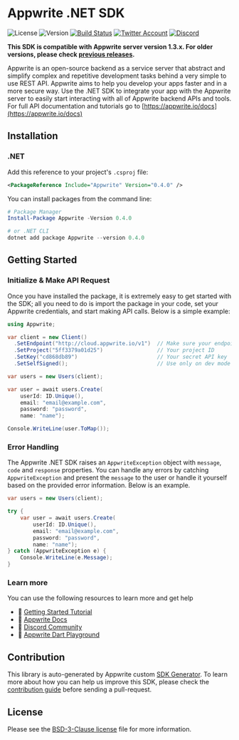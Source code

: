 # Appwrite .NET SDK

![License](https://img.shields.io/github/license/appwrite/sdk-for-dotnet.svg?style=flat-square)
![Version](https://img.shields.io/badge/api%20version-1.3.2-blue.svg?style=flat-square)
[![Build Status](https://img.shields.io/travis/com/appwrite/sdk-generator?style=flat-square)](https://travis-ci.com/appwrite/sdk-generator)
[![Twitter Account](https://img.shields.io/twitter/follow/appwrite?color=00acee&label=twitter&style=flat-square)](https://twitter.com/appwrite)
[![Discord](https://img.shields.io/discord/564160730845151244?label=discord&style=flat-square)](https://appwrite.io/discord)

**This SDK is compatible with Appwrite server version 1.3.x. For older versions, please check [previous releases](https://github.com/appwrite/sdk-for-dotnet/releases).**

Appwrite is an open-source backend as a service server that abstract and simplify complex and repetitive development tasks behind a very simple to use REST API. Appwrite aims to help you develop your apps faster and in a more secure way. Use the .NET SDK to integrate your app with the Appwrite server to easily start interacting with all of Appwrite backend APIs and tools. For full API documentation and tutorials go to [https://appwrite.io/docs](https://appwrite.io/docs)


## Installation

### .NET
Add this reference to your project's `.csproj` file:

```xml
<PackageReference Include="Appwrite" Version="0.4.0" />
```

You can install packages from the command line:

```powershell
# Package Manager
Install-Package Appwrite -Version 0.4.0

# or .NET CLI
dotnet add package Appwrite --version 0.4.0
```



## Getting Started

### Initialize & Make API Request
Once you have installed the package, it is extremely easy to get started with the SDK; all you need to do is import the package in your code, set your Appwrite credentials, and start making API calls. Below is a simple example:

```csharp
using Appwrite;

var client = new Client()
  .SetEndpoint("http://cloud.appwrite.io/v1")  // Make sure your endpoint is accessible
  .SetProject("5ff3379a01d25")                 // Your project ID
  .SetKey("cd868db89")                         // Your secret API key
  .SetSelfSigned();                            // Use only on dev mode with a self-signed SSL cert

var users = new Users(client);

var user = await users.Create(
    userId: ID.Unique(),
    email: "email@example.com",
    password: "password",
    name: "name");

Console.WriteLine(user.ToMap());
```

### Error Handling
The Appwrite .NET SDK raises an `AppwriteException` object with `message`, `code` and `response` properties. You can handle any errors by catching `AppwriteException` and present the `message` to the user or handle it yourself based on the provided error information. Below is an example.

```csharp
var users = new Users(client);

try {
    var user = await users.Create(
        userId: ID.Unique(),
        email: "email@example.com",
        password: "password",
        name: "name");
} catch (AppwriteException e) {
    Console.WriteLine(e.Message);
}
```

### Learn more
You can use the following resources to learn more and get help
- 🚀 [Getting Started Tutorial](https://appwrite.io/docs/getting-started-for-server)
- 📜 [Appwrite Docs](https://appwrite.io/docs)
- 💬 [Discord Community](https://appwrite.io/discord)
- 🚂 [Appwrite Dart Playground](https://github.com/appwrite/playground-for-dotnet)


## Contribution

This library is auto-generated by Appwrite custom [SDK Generator](https://github.com/appwrite/sdk-generator). To learn more about how you can help us improve this SDK, please check the [contribution guide](https://github.com/appwrite/sdk-generator/blob/master/CONTRIBUTING.md) before sending a pull-request.

## License

Please see the [BSD-3-Clause license](https://raw.githubusercontent.com/appwrite/appwrite/master/LICENSE) file for more information.